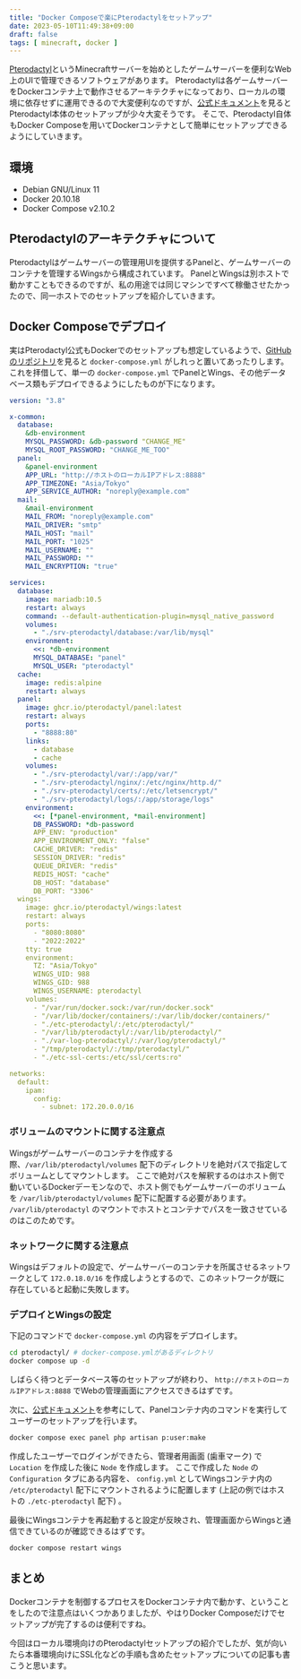 ```yaml
---
title: "Docker Composeで楽にPterodactylをセットアップ"
date: 2023-05-10T11:49:38+09:00
draft: false
tags: [ minecraft, docker ]
---
```


[Pterodactyl](https://pterodactyl.io/)というMinecraftサーバーを始めとしたゲームサーバーを便利なWeb上のUIで管理できるソフトウェアがあります。
Pterodactylは各ゲームサーバーをDockerコンテナ上で動作させるアーキテクチャになっており、ローカルの環境に依存せずに運用できるので大変便利なのですが、[公式ドキュメント](https://pterodactyl.io/panel/1.0/getting_started.html)を見るとPterodactyl本体のセットアップが少々大変そうです。
そこで、Pterodactyl自体もDocker Composeを用いてDockerコンテナとして簡単にセットアップできるようにしていきます。

## 環境

- Debian GNU/Linux 11
- Docker 20.10.18
- Docker Compose v2.10.2

## Pterodactylのアーキテクチャについて

Pterodactylはゲームサーバーの管理用UIを提供するPanelと、ゲームサーバーのコンテナを管理するWingsから構成されています。
PanelとWingsは別ホストで動かすこともできるのですが、私の用途では同じマシンですべて稼働させたかったので、同一ホストでのセットアップを紹介していきます。

## Docker Composeでデプロイ

実はPterodactyl公式もDockerでのセットアップも想定しているようで、[GitHubのリポジトリ](https://github.com/pterodactyl/panel)を見ると `docker-compose.yml` がしれっと置いてあったりします。
これを拝借して、単一の `docker-compose.yml` でPanelとWings、その他データベース類もデプロイできるようにしたものが下になります。

```yaml
version: "3.8"

x-common:
  database:
    &db-environment
    MYSQL_PASSWORD: &db-password "CHANGE_ME"
    MYSQL_ROOT_PASSWORD: "CHANGE_ME_TOO"
  panel:
    &panel-environment
    APP_URL: "http://ホストのローカルIPアドレス:8888"
    APP_TIMEZONE: "Asia/Tokyo"
    APP_SERVICE_AUTHOR: "noreply@example.com"
  mail:
    &mail-environment
    MAIL_FROM: "noreply@example.com"
    MAIL_DRIVER: "smtp"
    MAIL_HOST: "mail"
    MAIL_PORT: "1025"
    MAIL_USERNAME: ""
    MAIL_PASSWORD: ""
    MAIL_ENCRYPTION: "true"

services:
  database:
    image: mariadb:10.5
    restart: always
    command: --default-authentication-plugin=mysql_native_password
    volumes:
      - "./srv-pterodactyl/database:/var/lib/mysql"
    environment:
      <<: *db-environment
      MYSQL_DATABASE: "panel"
      MYSQL_USER: "pterodactyl"
  cache:
    image: redis:alpine
    restart: always
  panel:
    image: ghcr.io/pterodactyl/panel:latest
    restart: always
    ports:
      - "8888:80"
    links:
      - database
      - cache
    volumes:
      - "./srv-pterodactyl/var/:/app/var/"
      - "./srv-pterodactyl/nginx/:/etc/nginx/http.d/"
      - "./srv-pterodactyl/certs/:/etc/letsencrypt/"
      - "./srv-pterodactyl/logs/:/app/storage/logs"
    environment:
      <<: [*panel-environment, *mail-environment]
      DB_PASSWORD: *db-password
      APP_ENV: "production"
      APP_ENVIRONMENT_ONLY: "false"
      CACHE_DRIVER: "redis"
      SESSION_DRIVER: "redis"
      QUEUE_DRIVER: "redis"
      REDIS_HOST: "cache"
      DB_HOST: "database"
      DB_PORT: "3306"
  wings:
    image: ghcr.io/pterodactyl/wings:latest
    restart: always
    ports:
      - "8080:8080"
      - "2022:2022"
    tty: true
    environment:
      TZ: "Asia/Tokyo"
      WINGS_UID: 988
      WINGS_GID: 988
      WINGS_USERNAME: pterodactyl
    volumes:
      - "/var/run/docker.sock:/var/run/docker.sock"
      - "/var/lib/docker/containers/:/var/lib/docker/containers/"
      - "./etc-pterodactyl/:/etc/pterodactyl/"
      - "/var/lib/pterodactyl/:/var/lib/pterodactyl/"
      - "./var-log-pterodactyl/:/var/log/pterodactyl/"
      - "/tmp/pterodactyl/:/tmp/pterodactyl/"
      - "./etc-ssl-certs:/etc/ssl/certs:ro"

networks:
  default:
    ipam:
      config:
        - subnet: 172.20.0.0/16
```

### ボリュームのマウントに関する注意点

Wingsがゲームサーバーのコンテナを作成する際、`/var/lib/pterodactyl/volumes` 配下のディレクトリを絶対パスで指定してボリュームとしてマウントします。
ここで絶対パスを解釈するのはホスト側で動いているDockerデーモンなので、ホスト側でもゲームサーバーのボリュームを `/var/lib/pterodactyl/volumes` 配下に配置する必要があります。
`/var/lib/pterodactyl` のマウントでホストとコンテナでパスを一致させているのはこのためです。

### ネットワークに関する注意点

Wingsはデフォルトの設定で、ゲームサーバーのコンテナを所属させるネットワークとして `172.0.18.0/16` を作成しようとするので、このネットワークが既に存在していると起動に失敗します。

### デプロイとWingsの設定

下記のコマンドで `docker-compose.yml` の内容をデプロイします。

```sh
cd pterodactyl/ # docker-compose.ymlがあるディレクトリ
docker compose up -d
```

しばらく待つとデータベース等のセットアップが終わり、 `http://ホストのローカルIPアドレス:8888` でWebの管理画面にアクセスできるはずです。

次に、[公式ドキュメント](https://pterodactyl.io/panel/1.0/getting_started.html#add-the-first-user)を参考にして、Panelコンテナ内のコマンドを実行してユーザーのセットアップを行います。

```sh
docker compose exec panel php artisan p:user:make
```

作成したユーザーでログインができたら、管理者用画面 (歯車マーク) で `Location` を作成した後に `Node` を作成します。
ここで作成した `Node` の `Configuration` タブにある内容を、 `config.yml` としてWingsコンテナ内の `/etc/pterodactyl` 配下にマウントされるように配置します (上記の例ではホストの `./etc-pterodactyl` 配下) 。

最後にWingsコンテナを再起動すると設定が反映され、管理画面からWingsと通信できているのが確認できるはずです。

```sh
docker compose restart wings
```

## まとめ

Dockerコンテナを制御するプロセスをDockerコンテナ内で動かす、ということをしたので注意点はいくつかありましたが、やはりDocker Composeだけでセットアップが完了するのは便利ですね。

今回はローカル環境向けのPterodactylセットアップの紹介でしたが、気が向いたら本番環境向けにSSL化などの手順も含めたセットアップについての記事も書こうと思います。
